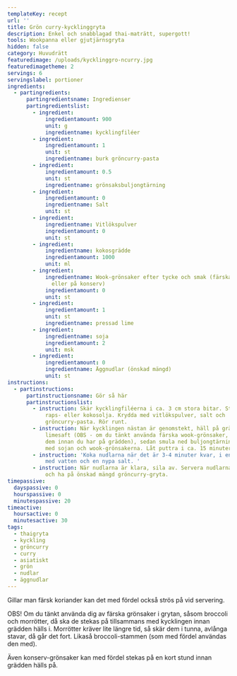 ```yaml
---
templateKey: recept
url: ''
title: Grön curry-kycklinggryta
description: Enkel och snabblagad thai-maträtt, supergott!
tools: Wookpanna eller gjutjärnsgryta
hidden: false
category: Huvudrätt
featuredimage: /uploads/kycklinggro-ncurry.jpg
featuredimagetheme: 2
servings: 6
servingslabel: portioner
ingredients:
  - partingredients:
      partingredientsname: Ingredienser
      partingredientslist:
        - ingredient:
            ingredientamount: 900
            unit: g
            ingredientname: kycklingfiléer
        - ingredient:
            ingredientamount: 1
            unit: st
            ingredientname: burk gröncurry-pasta
        - ingredient:
            ingredientamount: 0.5
            unit: st
            ingredientname: grönsaksbuljongtärning
        - ingredient:
            ingredientamount: 0
            ingredientname: Salt
            unit: st
        - ingredient:
            ingredientname: Vitlökspulver
            ingredientamount: 0
            unit: st
        - ingredient:
            ingredientname: kokosgrädde
            ingredientamount: 1000
            unit: ml
        - ingredient:
            ingredientname: Wook-grönsaker efter tycke och smak (färska och/eller frysta
              eller på konserv)
            ingredientamount: 0
            unit: st
        - ingredient:
            ingredientamount: 1
            unit: st
            ingredientname: pressad lime
        - ingredient:
            ingredientname: soja
            ingredientamount: 2
            unit: msk
        - ingredient:
            ingredientamount: 0
            ingredientname: Äggnudlar (önskad mängd)
            unit: st
instructions:
  - partinstructions:
      partinstructionsname: Gör så här
      partinstructionslist:
        - instruction: Skär kycklingfiléerna i ca. 3 cm stora bitar. Stek dem en stund i
            raps- eller kokosolja. Krydda med vitlökspulver, salt och
            gröncurry-pasta. Rör runt.
        - instruction: När kycklingen nästan är genomstekt, häll på grädden och pressad
            limesaft (OBS - om du tänkt använda färska wook-grönsaker, stek på
            dem innan du har på grädden), sedan smula ned buljongtärningen, i
            med sojan och wook-grönsakerna. Låt puttra i ca. 15 minuter.
        - instruction: 'Koka nudlarna när det är 3-4 minuter kvar, i en separat kastrull
            med vatten och en nypa salt. '
        - instruction: När nudlarna är klara, sila av. Servera nudlarna direkt på talriken
            och ha på önskad mängd gröncurry-gryta.
timepassive:
  dayspassive: 0
  hourspassive: 0
  minutespassive: 20
timeactive:
  hoursactive: 0
  minutesactive: 30
tags:
  - thaigryta
  - kyckling
  - gröncurry
  - curry
  - asiatiskt
  - grön
  - nudlar
  - äggnudlar
---
```


G﻿illar man färsk koriander kan det med fördel också strös på vid servering.

OBS! Om du tänkt använda dig av färska grönsaker i grytan, såsom broccoli och morrötter, då ska de stekas på tillsammans med kycklingen innan grädden hälls i. Morrötter kräver lite längre tid, så skär dem i tunna, avlånga stavar, då går det fort. Likaså broccoli-stammen (som med fördel användas den med).

Även konserv-grönsaker kan med fördel stekas på en kort stund innan grädden hälls på.
